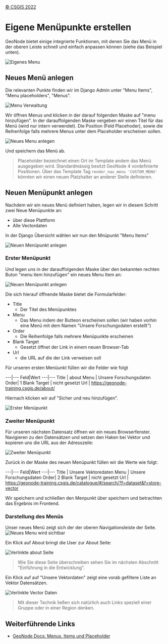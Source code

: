 <!-- the Menu -->
<link rel="stylesheet" media="all" href="../styles.css" />
<div id="logo"><a href="https://csgis.de">© CSGIS 2022</a></div>
<div id="menu"></div>
<div id="jumpMenu"></div>
<script src="../menu.js"></script>
<script src="../jumpmenu.js"></script>
<!-- the Menu -->


# Eigene Menüpunkte erstellen

GeoNode bietet einige integrierte Funktionen, mit denen Sie das Menü in der oberen Leiste schnell und einfach anpassen können (siehe das Beispiel unten).

![Eigenes Menu](images/admin-panel-menus-0000.png)

##  Neues Menü anlegen

Die relevanten Punkte finden wir im Django Admin unter "Menu Items", "Menu placeholders", "Menus".

![Menu Verwaltung](images/django_menu_links.jpeg)

Wir öffnen Menus und klicken in der darauf folgenden Maske auf "menu hinzufügen".
In der darauffolgenden Maske vergeben wir einen Titel für das Menü (wird nur intern verwendet).
Die Position (Feld Placehoder), sowie die Reihenfolge falls mehrere Menus unter dem Placeholder erscheinen sollen.


![Neues Menu anlegen](images/django_new_menu.jpeg)

Und speichern das Menü ab.

> Placeholder bezeichnet einen Ort im Template andem das Menü ausgegeben wird. Standardmässig besitzt GeoNode 4 vordefinierte Positionen. Über das Template Tag `render_nav_menu 'CUSTOM_MENU'` könnten wir einen neuen Platzhalter an anderer Stelle definieren.


## Neuen Menüpunkt anlegen

Nachdem wir ein neues Menü definiert haben, legen wir in diesem Schritt zwei Neue Menüpunkte an:

- über diese Plattform
- Alle Vectordaten

In der Django Übersicht wählen wir nun den Mnüpunkt "Menu Items"

![Neuen Menüpunkt anlegen](images/django_menu_items.jpeg)

### Erster Menüpunkt

Und legen uns in der darauffolgenden Maske über den bekannten rechten Buton "menu item hinzufügen" ein neues Menu Item an:

![Neuen Menüpunkt anlegen](images/django_new_menu_item.jpeg)

Die sich hierauf öffnende Maske bietet die Formularfelder:

- Title
  - Der Titel des Menüpunktes
- Menu
  - Das Menu indem der Butteon erscheinen sollen (wir haben vorhin eine Menü mit dem Namen "Unsere Forschungsdaten erstellt")
- Order
  - Die Reihenfolge falls mehrere Menüpunkte erscheinen
- Blank Target
  - Gesetzt öffnet der Link in einem neuen Browser-Tab
- Url
  - die URL auf die der Link verweisen soll

Für unseren ersten Menüunkt füllen wir die Felder wie folgt

---|---
Feld|Wert
---|---
Title | about
Menu | Unsere Forschungsdaten
Order| 1
Blank Target |  nicht gesetzt
Url | https://geonode-training.csgis.de/about/

Hiernach klicken wir auf "Sicher und neu hinzufügen".

![Erster Menüpunkt](images/django_menu_item1.jpeg)

### Zweiter Menüpunkt

Für unseren nächsten Datensatz öffnen wir ein neues Browserfenster. Navigieren zu den Datensätzen und setzen den Haken bei Vektor und kopieren uns die URL aus der Adresszeile:

![Zweiter Menüpunkt](images/vektor_url.jpeg)

Zurück in der Maske des neuen Menüpunkt füllen wir die Werte wie folgt:

---|---
Feld|Wert
---|---
Title | Unsere Vektoredaten
Menu | Unsere Forschungsdaten
Order| 2
Blank Target | nicht gesetzt
Url | https://geonode-training.csgis.de/catalogue/#/search/?f=dataset&f=store-vector

Wir speichern und schließen den Menpunkt über speichern und betrachten das Ergebnis im Frontend.

### Darstellung des Menüs

Unser neues Menü zeigt sich der der oberen Navigationsleiste der Seite.
![Neues Menu wird sichtbar](images/fe_new_menu.jpeg)

Ein Klick auf About bringt die User zur About Seite:

![Verlinkte about Seite](images/about.jpeg)

> Wie Sie diese Seite überschreiben sehen Sie im nächsten Abschnitt "Einführung in die Entwicklung".

Ein Klick auf auf "Unsere Vektordaten" zeigt eine vorab gefiltere Liste an Vektor Datensätzen.

![Verlinkte Vector Daten](images/vector_only.jpeg)

> Mit dieser Technik ließen sich natürlich auch Links speziell einer Gruppe oder in einer Region denken.

## Weiterführende Links

- [GeoNode Docs: Menus, Items und Placeholder](https://docs.geonode.org/en/master/admin/admin_panel/index.html#menus-items-and-placeholders)